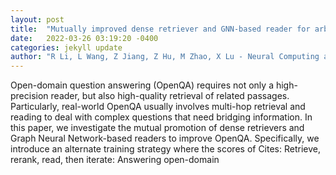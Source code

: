 ```yaml
---
layout: post
title:  "Mutually improved dense retriever and GNN-based reader for arbitrary-hop open-domain question answering"
date:   2022-03-26 03:19:20 -0400
categories: jekyll update
author: "R Li, L Wang, Z Jiang, Z Hu, M Zhao, X Lu - Neural Computing and Applications, 2022"
---
```

Open-domain question answering (OpenQA) requires not only a high-precision reader, but also high-quality retrieval of related passages. Particularly, real-world OpenQA usually involves multi-hop retrieval and reading to deal with complex questions that need bridging information. In this paper, we investigate the mutual promotion of dense retrievers and Graph Neural Network-based readers to improve OpenQA. Specifically, we introduce an alternate training strategy where the scores of Cites: Retrieve, rerank, read, then iterate: Answering open-domain
